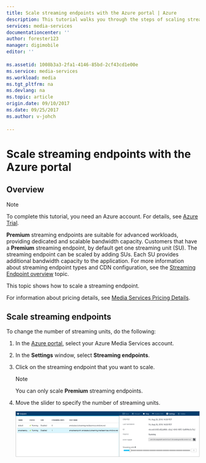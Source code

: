 ```yaml
---
title: Scale streaming endpoints with the Azure portal | Azure
description: This tutorial walks you through the steps of scaling streaming endpoints with the Azure portal.
services: media-services
documentationcenter: ''
author: forester123
manager: digimobile
editor: ''

ms.assetid: 1008b3a3-2fa1-4146-85bd-2cf43cd1e00e
ms.service: media-services
ms.workload: media
ms.tgt_pltfrm: na
ms.devlang: na
ms.topic: article
origin.date: 09/10/2017
ms.date: 09/25/2017
ms.author: v-johch

---
```

# Scale streaming endpoints with the Azure portal

## Overview

> [!NOTE]
> To complete this tutorial, you need an Azure account. For details, see [Azure Trial](https://www.azure.cn/pricing/1rmb-trial/).

**Premium** streaming endpoints are suitable for advanced workloads, providing dedicated and scalable bandwidth capacity. Customers that have a **Premium** streaming endpoint, by default get one streaming unit (SU). The streaming endpoint can be scaled by adding SUs. Each SU provides additional bandwidth capacity to the application. For more information about streaming endpoint types and CDN configuration, see the [Streaming Endpoint overview](media-services-streaming-endpoints-overview.md) topic.
 
This topic shows how to scale a streaming endpoint.

For information about pricing details, see [Media Services Pricing Details](http://go.microsoft.com/fwlink/?LinkId=275107).

## Scale streaming endpoints

To change the number of streaming units, do the following:

1. In the [Azure portal](https://portal.azure.cn/), select your Azure Media Services account.
2. In the **Settings** window, select **Streaming endpoints**.
3. Click on the streaming endpoint that you want to scale.   
    > [!NOTE] 
    > You can only scale **Premium** streaming endpoints.
4. Move the slider to specify the number of streaming units.

    ![Streaming endpoint](./media/media-services-portal-manage-streaming-endpoints/media-services-manage-streaming-endpoints3.png)

<!--Update_Description:update one link-->